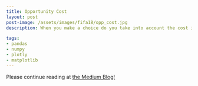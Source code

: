 ```yaml
---
title: Opportunity Cost
layout: post
post-image: /assets/images/fifa18/opp_cost.jpg
description: When you make a choice do you take into account the cost it incurs?

tags: 
- pandas
- numpy
- plotly
- matplotlib
---
```


Please continue reading at [the Medium Blog!](https://medium.com/@sam_12/opportunity-cost-edd20e8c9cf4)